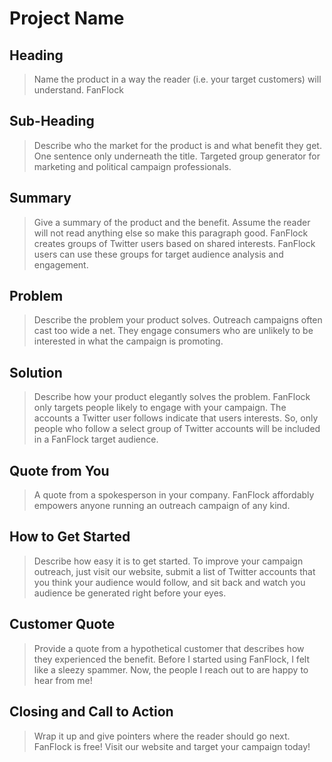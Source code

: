 # Project Name #

<!-- 
> This material was originally posted [here](http://www.quora.com/What-is-Amazons-approach-to-product-development-and-product-management). It is reproduced here for posterities sake.

There is an approach called "working backwards" that is widely used at Amazon. They work backwards from the customer, rather than starting with an idea for a product and trying to bolt customers onto it. While working backwards can be applied to any specific product decision, using this approach is especially important when developing new products or features.

For new initiatives a product manager typically starts by writing an internal press release announcing the finished product. The target audience for the press release is the new/updated product's customers, which can be retail customers or internal users of a tool or technology. Internal press releases are centered around the customer problem, how current solutions (internal or external) fail, and how the new product will blow away existing solutions.

If the benefits listed don't sound very interesting or exciting to customers, then perhaps they're not (and shouldn't be built). Instead, the product manager should keep iterating on the press release until they've come up with benefits that actually sound like benefits. Iterating on a press release is a lot less expensive than iterating on the product itself (and quicker!).

If the press release is more than a page and a half, it is probably too long. Keep it simple. 3-4 sentences for most paragraphs. Cut out the fat. Don't make it into a spec. You can accompany the press release with a FAQ that answers all of the other business or execution questions so the press release can stay focused on what the customer gets. My rule of thumb is that if the press release is hard to write, then the product is probably going to suck. Keep working at it until the outline for each paragraph flows. 

Oh, and I also like to write press-releases in what I call "Oprah-speak" for mainstream consumer products. Imagine you're sitting on Oprah's couch and have just explained the product to her, and then you listen as she explains it to her audience. That's "Oprah-speak", not "Geek-speak".

Once the project moves into development, the press release can be used as a touchstone; a guiding light. The product team can ask themselves, "Are we building what is in the press release?" If they find they're spending time building things that aren't in the press release (overbuilding), they need to ask themselves why. This keeps product development focused on achieving the customer benefits and not building extraneous stuff that takes longer to build, takes resources to maintain, and doesn't provide real customer benefit (at least not enough to warrant inclusion in the press release).
 -->
 
## Heading ##
  > Name the product in a way the reader (i.e. your target customers) will understand.
  FanFlock

## Sub-Heading ##
  > Describe who the market for the product is and what benefit they get. One sentence only underneath the title.
  Targeted group generator for marketing and political campaign professionals.

## Summary ##
  > Give a summary of the product and the benefit. Assume the reader will not read anything else so make this paragraph good.
  FanFlock creates groups of Twitter users based on shared interests. FanFlock users can use these groups for target audience analysis and engagement.

## Problem ##
  > Describe the problem your product solves.
  Outreach campaigns often cast too wide a net. They engage consumers who are unlikely to be interested in what the campaign is promoting.

## Solution ##
  > Describe how your product elegantly solves the problem.
  FanFlock only targets people likely to engage with your campaign. The accounts a Twitter user follows indicate that users interests. So, only people who follow a select group of Twitter accounts will be included in a FanFlock target audience. 

## Quote from You ##
  > A quote from a spokesperson in your company.
  FanFlock affordably empowers anyone running an outreach campaign of any kind.

## How to Get Started ##
  > Describe how easy it is to get started.
  To improve your campaign outreach, just visit our website, submit a list of Twitter accounts that you think your audience would follow, and sit back and watch you audience be generated right before your eyes. 

## Customer Quote ##
  > Provide a quote from a hypothetical customer that describes how they experienced the benefit.
  Before I started using FanFlock, I felt like a sleezy spammer. Now, the people I reach out to are happy to hear from me!

## Closing and Call to Action ##
  > Wrap it up and give pointers where the reader should go next.
  FanFlock is free! Visit our website and target your campaign today!

